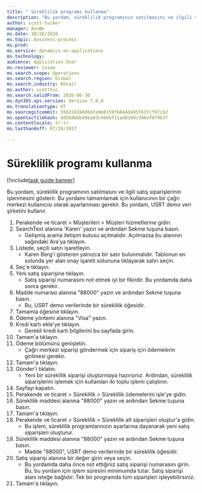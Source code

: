 ```yaml
--- 
title: " Süreklilik programı kullanma"
description: "Bu yordam, süreklilik programının satılmasını ve ilgili satış siparişlerinin işlenmesini gösterir."
author: scott-tucker
manager: AnnBe
ms.date: 10/26/2016
ms.topic: business-process
ms.prod: 
ms.service: dynamics-ax-applications
ms.technology: 
audience: Application User
ms.reviewer: josaw
ms.search.scope: Operations
ms.search.region: Global
ms.search.industry: Retail
ms.author: scotttuc
ms.search.validFrom: 2016-06-30
ms.dyn365.ops.version: Version 7.0.0
ms.translationtype: HT
ms.sourcegitcommit: 55b22d246d6bfa9e8159fb844da95f61fcf07c62
ms.openlocfilehash: bd584bbb49ea83c4debf11ad0169c346ef0f9637
ms.contentlocale: tr-tr
ms.lasthandoff: 07/28/2017

---
```

# <a name="use-a-continuity-program"></a> Süreklilik programı kullanma

[!include[task guide banner](../includes/task-guide-banner.md)]

Bu yordam, süreklilik programının satılmasını ve ilgili satış siparişlerinin işlenmesini gösterir. Bu yordamı tamamlamak için kullanıcının bir çağrı merkezi kullanıcısı olarak ayarlanması gerekir. Bu yordam, USRT demo veri şirketini kullanır.

1. Perakende ve ticaret > Müşterileri > Müşteri hizmetlerine gidin.
2. SearchText alanına 'Karen' yazın ve ardından Sekme tuşuna basın.
    * Gelişmiş arama iletişim kutusu açılmalıdır. Açılmazsa bu alanının sağındaki Ara'ya tıklayın.  
3. Listede, seçili satırı işaretleyin.
    * Karen Berg'i gösteren yalnızca bir satır bulunmalıdır. Tablonun en solunda yer alan onay işareti sütununa tıklayarak satırı seçin.  
4. Seç'e tıklayın.
5. Yeni satış siparişine tıklayın.
    * Satış siparişi numarasını not etmek iyi bir fikirdir. Bu yordamda daha sonra gerekir.  
6. Madde numarası alanına "88000" yazın ve ardından Sekme tuşuna basın.
    * Bu, USRT demo verilerinde bir süreklilik öğesidir.  
7. Tamamla öğesine tıklayın.
8. Ödeme yöntemi alanına "Visa" yazın.
9. Kredi kartı ekle'ye tıklayın.
    * Gerekli kredi kartı bilgilerini bu sayfada girin.  
10. Tamam'a tıklayın.
11. Ödeme bölümünü genişletin.
    * Çağrı merkezi siparişi göndermek için sipariş için ödemelerin girilmesi gerekir.  
12. Tamam'a tıklayın.
13. Gönder'i tıklatın.
    * Yeni bir süreklilik siparişi oluşturmaya hazırsınız. Ardından, süreklilik siparişlerini işlemek için kullanılan iki toplu işlemi çalıştırın.  
14. Sayfayı kapatın.
15. Perakende ve ticaret > Süreklilik > Süreklilik ödemelerini işle'ye gidin.
16. Süreklilik maddesi alanına "88000" yazın ve ardından Sekme tuşuna basın.
17. Tamam'a tıklayın.
18. Perakende ve ticaret > Süreklilik > Süreklilik alt siparişleri oluştur'a gidin.
    * Bu işlem, süreklilik programlarınızın ayarlarına dayanarak yeni satış siparişleri oluşturur.  
19. Süreklilik maddesi alanına "88000" yazın ve ardından Sekme tuşuna basın.
    * Madde "88000", USRT demo verilerinde bir süreklilik öğesidir.  
20. Satış siparişi alanına bir değer girin veya seçin.
    * Bu yordamda daha önce not ettiğiniz satış siparişi numarasını girin. Bu, bu yordam için işlem süresini minimumda tutar. Satış siparişi alanı isteğe bağlıdır: Tek bir programda tüm siparişleri işleyebilirsiniz.  
21. Tamam'a tıklayın.


